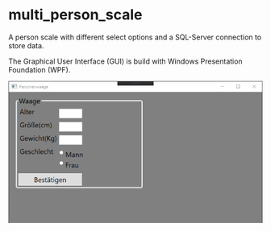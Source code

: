 # multi_person_scale
A person scale with different select options and a SQL-Server connection to store data.

The Graphical User Interface (GUI) is build with Windows Presentation Foundation (WPF).


![](images/multi-person-scale.png)
